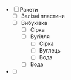 - [ ] Ракети
	- [ ] Залізні пластини
	- [ ] Вибухівка
		- [ ] Сірка
		- [ ] Вугілля
			- [ ] Сірка
			- [ ] Вуглець
			- [ ] Вода
		- [ ] Вода
- [ ] 
